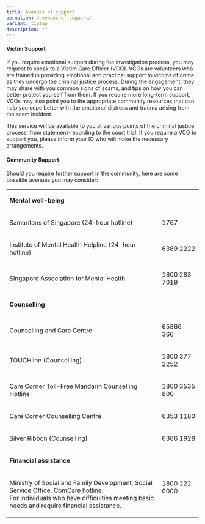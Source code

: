 ```yaml
---
title: Avenues of support
permalink: /avenues-of-support/
variant: tiptap
description: ""
---
```

<h4>Victim Support</h4>
<p>If you require emotional support during the investigation process, you
may request to speak to a Victim Care Officer (VCO). VCOs are volunteers
who are trained in providing emotional and practical support to victims
of crime as they undergo the criminal justice process. During the engagement,
they may share with you common signs of scams, and tips on how you can
better protect yourself from them. If you require more long-term support,
VCOs may also point you to the appropriate community resources that can
help you cope better with the emotional distress and trauma arising from
the scam incident.&nbsp;</p>
<p>This service will be available to you at various points of the criminal
justice process, from statement-recording to the court trial. If you require
a VCO to support you, please inform your IO who will make the necessary
arrangements.</p>
<h4>Community Support&nbsp;</h4>
<p>Should you require further support in the community, here are some possible
avenues you may consider:&nbsp;</p>
<table>
<tbody>
<tr>
<td rowspan="1" colspan="2">
<p><strong>Mental well-being</strong>
</p>
</td>
</tr>
<tr>
<td rowspan="1" colspan="1">
<p>Samaritans of Singapore (24-hour hotline)</p>
</td>
<td rowspan="1" colspan="1">
<p>1767&nbsp;</p>
</td>
</tr>
<tr>
<td rowspan="1" colspan="1">
<p>Institute of Mental Health Helpline (24-hour hotline)</p>
</td>
<td rowspan="1" colspan="1">
<p>6389 2222</p>
</td>
</tr>
<tr>
<td rowspan="1" colspan="1">
<p>Singapore Association for Mental Health</p>
</td>
<td rowspan="1" colspan="1">
<p>1800 283 7019&nbsp;</p>
</td>
</tr>
<tr>
<td rowspan="1" colspan="2">
<p><strong>Counselling</strong>&nbsp;</p>
</td>
</tr>
<tr>
<td rowspan="1" colspan="1">
<p>Counselling and Care Centre&nbsp;</p>
</td>
<td rowspan="1" colspan="1">
<p>65366 366&nbsp;</p>
</td>
</tr>
<tr>
<td rowspan="1" colspan="1">
<p>TOUCHline (Counselling)&nbsp;</p>
</td>
<td rowspan="1" colspan="1">
<p>1800 377 2252</p>
</td>
</tr>
<tr>
<td rowspan="1" colspan="1">
<p>Care Corner Toll-Free Mandarin Counselling Hotline</p>
</td>
<td rowspan="1" colspan="1">
<p>1800 3535 800</p>
</td>
</tr>
<tr>
<td rowspan="1" colspan="1">
<p>Care Corner Counselling Centre</p>
</td>
<td rowspan="1" colspan="1">
<p>6353 1180</p>
</td>
</tr>
<tr>
<td rowspan="1" colspan="1">
<p>Silver Ribbon (Counselling)</p>
</td>
<td rowspan="1" colspan="1">
<p>6386 1928</p>
</td>
</tr>
<tr>
<td rowspan="1" colspan="2">
<p><strong>Financial assistance&nbsp;</strong>
</p>
</td>
</tr>
<tr>
<td rowspan="1" colspan="1">
<p>Ministry of Social and Family Development, Social Service Office, ComCare
hotline.
<br>For individuals who have difficulties meeting basic needs and require
financial assistance.&nbsp;</p>
</td>
<td rowspan="1" colspan="1">
<p>1800 222 0000</p>
<p>&nbsp;</p>
</td>
</tr>
</tbody>
</table>
<p></p>
